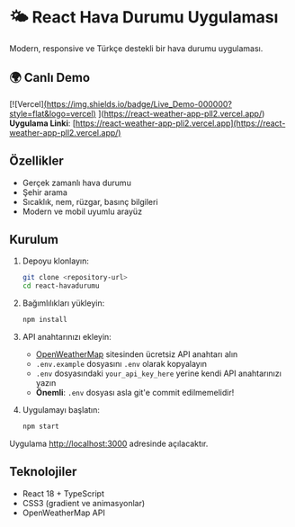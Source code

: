 # 🌤️ React Hava Durumu Uygulaması

Modern, responsive ve Türkçe destekli bir hava durumu uygulaması.

## 🌍 Canlı Demo  
[![Vercel][(https://img.shields.io/badge/Live_Demo-000000?style=flat&logo=vercel)](https://react-weather-app-pli2.vercel.app)  ](https://react-weather-app-pll2.vercel.app/)
**Uygulama Linki**: [https://react-weather-app-pli2.vercel.app](https://react-weather-app-pll2.vercel.app/)

## Özellikler

- Gerçek zamanlı hava durumu
- Şehir arama
- Sıcaklık, nem, rüzgar, basınç bilgileri
- Modern ve mobil uyumlu arayüz

## Kurulum

1. Depoyu klonlayın:
   ```bash
   git clone <repository-url>
   cd react-havadurumu
   ```

2. Bağımlılıkları yükleyin:
   ```bash
   npm install
   ```

3. API anahtarınızı ekleyin:
   - [OpenWeatherMap](https://openweathermap.org/api) sitesinden ücretsiz API anahtarı alın
   - `.env.example` dosyasını `.env` olarak kopyalayın
   - `.env` dosyasındaki `your_api_key_here` yerine kendi API anahtarınızı yazın
   - **Önemli**: `.env` dosyası asla git'e commit edilmemelidir!

4. Uygulamayı başlatın:
   ```bash
   npm start
   ```

Uygulama [http://localhost:3000](http://localhost:3000) adresinde açılacaktır.

## Teknolojiler
- React 18 + TypeScript
- CSS3 (gradient ve animasyonlar)
- OpenWeatherMap API

